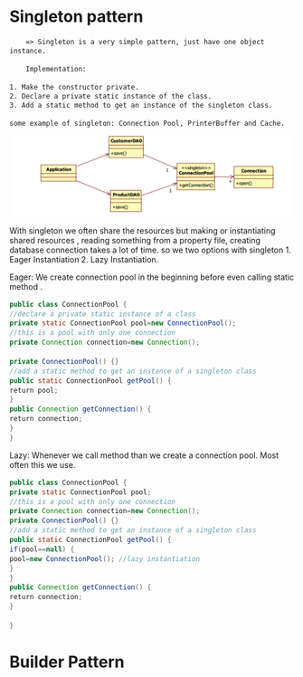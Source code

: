# Singleton pattern

        => Singleton is a very simple pattern, just have one object instance.

        Implementation:

    1. Make the constructor private.
    2. Declare a private static instance of the class.
    3. Add a static method to get an instance of the singleton class.

    some example of singleton: Connection Pool, PrinterBuffer and Cache.

![](images/singleton.png)

With singleton we often share the resources but making or instantiating shared resources , reading something from a property file, creating database connection takes a lot of time. so we two options with singleton 1. Eager Instantiation 2. Lazy Instantiation.

Eager:
We create connection pool in the beginning before even calling static method .

```java
public class ConnectionPool {
​//declare a private static instance of a class
private static ConnectionPool pool=new ConnectionPool();
//this is a pool with only one connection
private Connection connection=new Connection();

private ConnectionPool() {}
//add a static method to get an instance of a singleton class
public static ConnectionPool getPool() {
​return pool;
​}
public Connection getConnection() {
​return connection;
}
}
```

Lazy:
Whenever we call method than we create a connection pool. Most often this we use.

```java
public class ConnectionPool {
private static ConnectionPool pool;
//this is a pool with only one connection
private Connection connection=new Connection();
private ConnectionPool() {}
//add a static method to get an instance of a singleton class
public static ConnectionPool getPool() {
​if(pool==null) {
​​pool=new ConnectionPool(); //lazy instantiation
​}
​}
public Connection getConnection() {
​return connection;
}

}
```

# Builder Pattern
